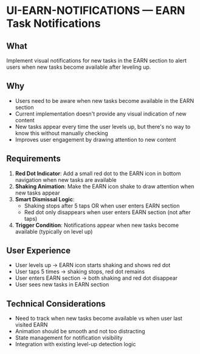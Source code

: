 # UI-EARN-NOTIFICATIONS — EARN Task Notifications

## What
Implement visual notifications for new tasks in the EARN section to alert users when new tasks become available after leveling up.

## Why
- Users need to be aware when new tasks become available in the EARN section
- Current implementation doesn't provide any visual indication of new content
- New tasks appear every time the user levels up, but there's no way to know this without manually checking
- Improves user engagement by drawing attention to new content

## Requirements
1. **Red Dot Indicator**: Add a small red dot to the EARN icon in bottom navigation when new tasks are available
2. **Shaking Animation**: Make the EARN icon shake to draw attention when new tasks appear
3. **Smart Dismissal Logic**:
   - Shaking stops after 5 taps OR when user enters EARN section
   - Red dot only disappears when user enters EARN section (not after taps)
4. **Trigger Condition**: Notifications appear when new tasks become available (typically on level up)

## User Experience
- User levels up → EARN icon starts shaking and shows red dot
- User taps 5 times → shaking stops, red dot remains
- User enters EARN section → both shaking and red dot disappear
- User sees new tasks in EARN section

## Technical Considerations
- Need to track when new tasks become available vs when user last visited EARN
- Animation should be smooth and not too distracting
- State management for notification visibility
- Integration with existing level-up detection logic
